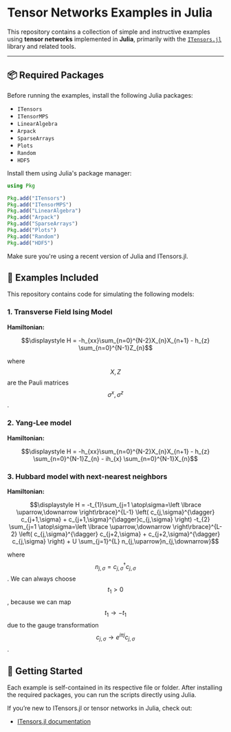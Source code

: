 # Tensor Networks Examples in Julia

This repository contains a collection of simple and instructive examples using **tensor networks** implemented in **Julia**, primarily with the [`ITensors.jl`](https://github.com/ITensor/ITensors.jl) library and related tools.

---

## 📦 Required Packages

Before running the examples, install the following Julia packages:

- `ITensors`
- `ITensorMPS`
- `LinearAlgebra`
- `Arpack`
- `SparseArrays`
- `Plots`
- `Random`
- `HDF5`

Install them using Julia's package manager:

```julia
using Pkg

Pkg.add("ITensors")
Pkg.add("ITensorMPS")
Pkg.add("LinearAlgebra")
Pkg.add("Arpack")
Pkg.add("SparseArrays")
Pkg.add("Plots")
Pkg.add("Random")
Pkg.add("HDF5")
``` 
Make sure you're using a recent version of Julia and ITensors.jl.

## 🧪 Examples Included

This repository contains code for simulating the following models:

### 1. Transverse Field Ising Model

**Hamiltonian:**


   $$\displaystyle H = -h_{xx}\sum_{n=0}^{N-2}X_{n}X_{n+1} - h_{z} \sum_{n=0}^{N-1}Z_{n}$$
   
   where $$X, Z$$ are the Pauli matrices $$\sigma^{x}, \sigma^{z}$$.
    

### 2. Yang-Lee model

**Hamiltonian:**


   $$\displaystyle H = -h_{xx}\sum_{n=0}^{N-2}X_{n}X_{n+1} - h_{z} \sum_{n=0}^{N-1}Z_{n} - ih_{x} \sum_{n=0}^{N-1}X_{n}$$ 
   

### 3. Hubbard model with next-nearest neighbors
**Hamiltonian:**


   $$\displaystyle H = -t_{1}\sum_{j=1 \atop\sigma=\left \lbrace \uparrow,\downarrow \right\rbrace}^{L-1} \left( c_{j,\sigma}^{\dagger} c_{j+1,\sigma} + c_{j+1,\sigma}^{\dagger}c_{j,\sigma} \right) -t_{2} \sum_{j=1 \atop\sigma=\left \lbrace \uparrow,\downarrow \right\rbrace}^{L-2} \left( c_{j,\sigma}^{\dagger} c_{j+2,\sigma} + c_{j+2,\sigma}^{\dagger} c_{j,\sigma} \right) + U \sum_{j=1}^{L} n_{j,\uparrow}n_{j,\downarrow}$$
   
   where $$n_{j,\sigma}=c_{j,\sigma}^{\dagger} c_{j,\sigma}$$. We can always choose $$t_{1}>0$$, because we can map $$t_{1} \to -t_{1}$$ due to the gauge transformation $$c_{j,\sigma} \to e^{i\pi j}c_{j,\sigma}$$.
    

## 🚀 Getting Started

Each example is self-contained in its respective file or folder. After installing the required packages, you can run the scripts directly using Julia.

If you’re new to ITensors.jl or tensor networks in Julia, check out:

- [ITensors.jl documentation](https://itensor.github.io/ITensors.jl/stable/)

